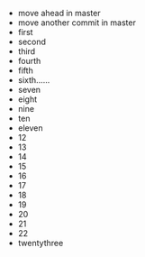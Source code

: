 - move ahead in master
- move another commit in master
- first
- second
- third
- fourth
- fifth
- sixth......
- seven
- eight
- nine
- ten
- eleven
- 12
- 13
- 14
- 15
- 16
- 17
- 18
- 19
- 20
- 21
- 22
- twentythree
